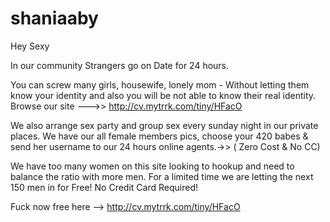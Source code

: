 # shaniaaby 
Hey Sexy

In our community Strangers go on Date for 24 hours.

You can screw many girls, housewife, lonely mom - Without letting them know your identity and also you will be not able to know their real identity. Browse our site --->> http://cv.mytrrk.com/tiny/HFacO

We also arrange sex party and group sex every sunday night in our private places. We have our all female members pics, choose your 420 babes & send her username to our 24 hours online agents.->> ( Zero Cost & No CC)

We have too many women on this site looking to hookup and need to balance the ratio with more men. For a limited time we are letting the next 150 men in for Free! No Credit Card Required!

Fuck now free here --> http://cv.mytrrk.com/tiny/HFacO

